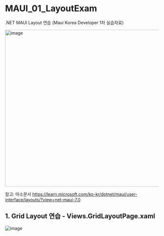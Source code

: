 # MAUI_01_LayoutExam
.NET MAUI Layout 연습 (Maui Korea Developer 1차 실습자료)

<img width="515" alt="image" src="https://user-images.githubusercontent.com/68939699/226964333-619338e2-c7fd-4ee7-a76e-bd7dd6c5c8bc.png">

참고: 마소문서 https://learn.microsoft.com/ko-kr/dotnet/maui/user-interface/layouts/?view=net-maui-7.0

## 1. Grid Layout 연습 - Views.GridLayoutPage.xaml

![image](https://user-images.githubusercontent.com/68939699/226965017-b988dd3f-379d-430f-8bc2-775757aff30f.png)



